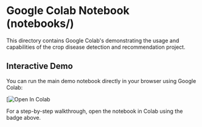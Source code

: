 # Google Colab Notebook (notebooks/)

This directory contains Google Colab's demonstrating the usage and capabilities of the crop disease detection and recommendation project.

## Interactive Demo

You can run the main demo notebook directly in your browser using Google Colab:

[![Open In Colab](https://colab.research.google.com/drive/1J_LTsWD7rRbvfEGfPBAaRUbxGjeea0CO?usp=sharing)

For a step-by-step walkthrough, open the notebook in Colab using the badge above.
